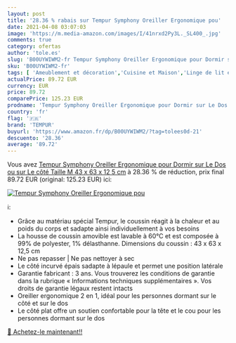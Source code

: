 ```yaml
---
layout: post
title: '28.36 % rabais sur Tempur Symphony Oreiller Ergonomique pou'
date: 2021-04-08 03:07:03
image: 'https://m.media-amazon.com/images/I/41nrxd2Py3L._SL400_.jpg'
comments: true
category: ofertas
author: 'tole.es'
slug: 'B00UYWIWM2-fr Tempur Symphony Oreiller Ergonomique pour Dormir sur Le...'
sku: 'B00UYWIWM2-fr'
tags: [ 'Ameublement et décoration','Cuisine et Maison','Linge de lit et oreillers','Literie et linge de maison','Oreillers','Oreillers ergonomiques pour la nuque','tempur', ]
actualPrice: 89.72 EUR
currency: EUR
price: 89.72
comparePrice: 125.23 EUR
prodname: 'Tempur Symphony Oreiller Ergonomique pour Dormir sur Le Dos ou sur Le côté Taille M 43 x 63 x 12 5 cm'
country: 'fr'
flag: '🇫🇷'
brand: 'TEMPUR'
buyurl: 'https://www.amazon.fr/dp/B00UYWIWM2/?tag=tolees0d-21'
descuento: '28.36'
average: '89.72'
---
```


Vous avez [Tempur Symphony Oreiller Ergonomique pour Dormir sur Le Dos ou sur Le côté Taille M 43 x 63 x 12 5 cm](https://www.amazon.fr/dp/B00UYWIWM2/?tag=tolees0d-21)  à  28.36 % de réduction, prix final  89.72 EUR (original: 125.23 EUR) ici:

[![Tempur Symphony Oreiller Ergonomique pou](https://m.media-amazon.com/images/I/41nrxd2Py3L._SL400_.jpg)](https://www.amazon.fr/dp/B00UYWIWM2/?tag=tolees0d-21)

ℹ️:

- Grâce au matériau spécial Tempur, le coussin réagit à la chaleur et au poids du corps et sadapte ainsi individuellement à vos besoins
- La housse de coussin amovible est lavable à 60°C et est composée à 99% de polyester, 1% délasthanne. Dimensions du coussin : 43 x 63 x 12,5 cm
- Ne pas repasser | Ne pas nettoyer à sec
- Le côté incurvé épais sadapte à lépaule et permet une position latérale
- Garantie fabricant : 3 ans. Vous trouverez les conditions de garantie dans la rubrique « Informations techniques supplémentaires ». Vos droits de garantie légaux restent intacts
- Oreiller ergonomique 2 en 1, idéal pour les personnes dormant sur le côté et sur le dos
- Le côté plat offre un soutien confortable pour la tête et le cou pour les personnes dormant sur le dos

[🛒 Achetez-le maintenant!!](https://www.amazon.fr/dp/B00UYWIWM2/?tag=tolees0d-21)
